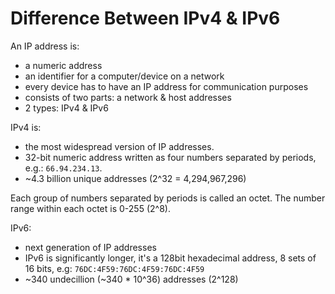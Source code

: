 # Difference Between IPv4 & IPv6

An IP address is: 
- a numeric address 
- an identifier for a computer/device on a network
- every device has to have an IP address for communication purposes
- consists of two parts: a network & host addresses
- 2 types: IPv4 & IPv6

IPv4 is: 
- the most widespread version of IP addresses.
- 32-bit numeric address written as four numbers separated by periods, e.g.:
`66.94.234.13`. 
- ~4.3 billion unique addresses (2^32 = 4,294,967,296)

Each group of numbers separated by periods is called an octet. The number range
within each octet is 0-255 (2^8).

IPv6:
- next generation of IP addresses
- IPv6 is significantly longer, it's a 128bit hexadecimal address, 8 sets of 16
bits, e.g: `76DC:4F59:76DC:4F59:76DC:4F59`
- ~340 undecillion (~340 * 10^36) addresses (2^128)
